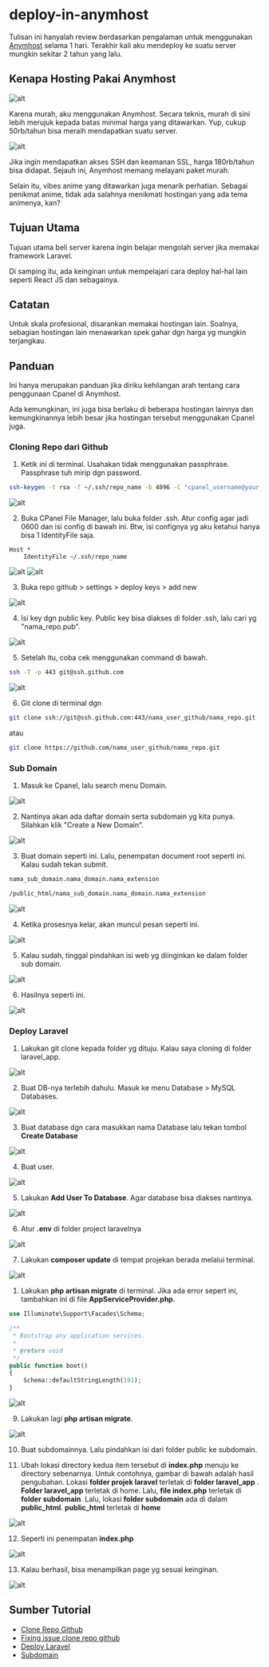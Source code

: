 # deploy-in-anymhost

Tulisan ini hanyalah review berdasarkan pengalaman untuk menggunakan [Anymhost](https://anymhost.id/) selama 1 hari. Terakhir kali aku mendeploy ke suatu server mungkin sekitar 2 tahun yang lalu. 

## Kenapa Hosting Pakai Anymhost

![alt](img/Screenshot_(1140).jpg)

Karena murah, aku menggunakan Anymhost. Secara teknis, murah di sini lebih merujuk kepada batas minimal harga yang ditawarkan. Yup, cukup 50rb/tahun bisa meraih mendapatkan suatu server.

![alt](img/Screenshot_(1141).jpg)

Jika ingin mendapatkan akses SSH dan keamanan SSL, harga 180rb/tahun bisa didapat. Sejauh ini, Anymhost memang melayani paket murah.

Selain itu, vibes anime yang ditawarkan juga menarik perhatian. Sebagai penikmat anime, tidak ada salahnya menikmati hostingan yang ada tema animenya, kan?

## Tujuan Utama

Tujuan utama beli server karena ingin belajar mengolah server jika memakai framework Laravel.

Di samping itu, ada keinginan untuk mempelajari cara deploy hal-hal lain seperti React JS dan sebagainya.

## Catatan

Untuk skala profesional, disarankan memakai hostingan lain. Soalnya, sebagian hostingan lain menawarkan spek gahar dgn harga yg mungkin terjangkau.

## Panduan

Ini hanya merupakan panduan jika diriku kehilangan arah tentang cara penggunaan Cpanel di Anymhost. 

Ada kemungkinan, ini juga bisa berlaku di beberapa hostingan lainnya dan kemungkinannya lebih besar jika hostingan tersebut menggunakan Cpanel juga.

### Cloning Repo dari Github

1. Ketik ini di terminal. Usahakan tidak menggunakan passphrase. Passphrase tuh mirip dgn password.

```bash
ssh-keygen -t rsa -f ~/.ssh/repo_name -b 4096 -C "cpanel_username@your_website_name"
```

![alt](img/Screenshot_(1135)_edited.jpg)
<!-- ![alt](Screenshot_(1135)_edited.jpg) -->

2. Buka CPanel File Manager, lalu buka folder .ssh. Atur config agar jadi 0600 dan isi config di bawah ini. 
Btw, isi confignya yg aku ketahui hanya bisa 1 IdentityFile saja.

```
Host *
    IdentityFile ~/.ssh/repo_name
```
![alt](img/Screenshot_(1142).jpg)
![alt](img/Screenshot_(1136).jpg)

3. Buka repo github > settings > deploy keys > add new

![alt](img/Screenshot_(1137).jpg)

4. Isi key dgn public key. Public key bisa diakses di folder .ssh, lalu cari yg "nama_repo.pub".

![alt](img/screenshot_(1143)_edited.jpg)

5. Setelah itu, coba cek menggunakan command di bawah.

```bash
ssh -T -p 443 git@ssh.github.com
```

![alt](img/screenshot_(1139).jpg)

6. Git clone di terminal dgn

```bash
git clone ssh://git@ssh.github.com:443/nama_user_github/nama_repo.git
```

atau 

```bash
git clone https://github.com/nama_user_github/nama_repo.git
```

### Sub Domain 
1. Masuk ke Cpanel, lalu search menu Domain.

![alt](img/screenshot_(1155).jpg)

2. Nantinya akan ada daftar domain serta subdomain yg kita punya. Silahkan klik "Create a New Domain".

![alt](img/screenshot_(1156).jpg)

3. Buat domain seperti ini. Lalu, penempatan document root seperti ini. Kalau sudah tekan submit.

```bash
nama_sub_domain.nama_domain.nama_extension
```

```bash
/public_html/nama_sub_domain.nama_domain.nama_extension
```

![alt](img/screenshot_(1157).jpg)

4. Ketika prosesnya kelar, akan muncul pesan seperti ini.

![alt](img/screenshot_(1158).jpg)

5. Kalau sudah, tinggal pindahkan isi web yg diinginkan ke dalam folder sub domain.

![alt](img/screenshot_(1159).jpg)

6. Hasilnya seperti ini.

![alt](img/screenshot_(1160).jpg)

### Deploy Laravel
1. Lakukan git clone kepada folder yg dituju. Kalau saya cloning di folder laravel_app.

![alt](img/screenshot_(1183).jpg)

2. Buat DB-nya terlebih dahulu. Masuk ke menu Database > MySQL Databases.

![alt](img/screenshot_(1184).jpg)

3. Buat database dgn cara masukkan nama Database lalu tekan tombol **Create Database**

![alt](img/screenshot_(1185).jpg)

4. Buat user.

![alt](img/screenshot_(1186).jpg)

5. Lakukan **Add User To Database**. Agar database bisa diakses nantinya.

![alt](img/screenshot_(1187).jpg)

6. Atur **.env** di folder project laravelnya

![alt](img/screenshot_(1177)_edited.jpg)

7. Lakukan **composer update** di tempat projekan berada melalui terminal.

![alt](img/screenshot_(1170).jpg)

1. Lakukan **php artisan migrate** di terminal. Jika ada error sepert ini, tambahkan ini di file **AppServiceProvider.php**.

```php
use Illuminate\Support\Facades\Schema;

/**
 * Bootstrap any application services.
 *
 * @return void
 */
public function boot()
{
    Schema::defaultStringLength(191);
}
```

![alt](img/screenshot_(1175).jpg)

9. Lakukan lagi **php artisan migrate**.

![alt](img/screenshot_(1176).jpg)

10. Buat subdomainnya. Lalu pindahkan isi dari folder public ke subdomain.

11. Ubah lokasi directory kedua item tersebut di **index.php** menuju ke directory sebenarnya. Untuk contohnya, gambar di bawah adalah hasil pengubahan. Lokasi **folder projek laravel** terletak di **folder laravel_app** . **Folder laravel_app** terletak di home. Lalu, **file index.php**  terletak di **folder subdomain**. Lalu, lokasi **folder subdomain** ada di dalam **public_html**. **public_html** terletak di **home**

![alt](img/screenshot_(1169).jpg)

12. Seperti ini penempatan **index.php**

![alt](img/screenshot_(1188).jpg)

13. Kalau berhasil, bisa menampilkan page yg sesuai keinginan.

![alt](img/screenshot_(1181).jpg)

## Sumber Tutorial

- [Clone Repo Github](https://docs.cpanel.net/knowledge-base/web-services/guide-to-git-set-up-access-to-private-repositories/)
- [Fixing issue clone repo github](https://askubuntu.com/questions/610940/ssh-connect-to-host-github-com-port-22-connection-refused)
- [Deploy Laravel](https://www.iankumu.com/blog/deploy-laravel-on-shared-hosting/)
- [Subdomain](https://docs.cpanel.net/cpanel/domains/domains/)